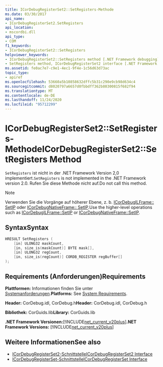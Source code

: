 ```yaml
---
title: ICorDebugRegisterSet2::SetRegisters-Methode
ms.date: 03/30/2017
api_name:
- ICorDebugRegisterSet2.SetRegisters
api_location:
- mscordbi.dll
api_type:
- COM
f1_keywords:
- ICorDebugRegisterSet2::SetRegisters
helpviewer_keywords:
- ICorDebugRegisterSet2::SetRegisters method [.NET Framework debugging]
- SetRegisters method, ICorDebugRegisterSet2 interface [.NET Framework debugging]
ms.assetid: fe0ac7e7-c9e1-4ec1-9f4e-1c56d63d73ac
topic_type:
- apiref
ms.openlocfilehash: 53660a5b10858632dffc5b31c290e9cb98d634c4
ms.sourcegitcommit: d8020797a6657d0fbbdff362b80300815f682f94
ms.translationtype: MT
ms.contentlocale: de-DE
ms.lasthandoff: 11/24/2020
ms.locfileid: "95712299"
---
```

# <a name="icordebugregisterset2setregisters-method"></a><span data-ttu-id="08686-102">ICorDebugRegisterSet2::SetRegisters-Methode</span><span class="sxs-lookup"><span data-stu-id="08686-102">ICorDebugRegisterSet2::SetRegisters Method</span></span>

<span data-ttu-id="08686-103">`SetRegisters` ist nicht in der .NET Framework Version 2,0 implementiert.</span><span class="sxs-lookup"><span data-stu-id="08686-103">`SetRegisters` is not implemented in the .NET Framework version 2.0.</span></span> <span data-ttu-id="08686-104">Rufen Sie diese Methode nicht auf.</span><span class="sxs-lookup"><span data-stu-id="08686-104">Do not call this method.</span></span>  
  
> [!NOTE]
> <span data-ttu-id="08686-105">Verwenden Sie die Vorgänge auf höherer Ebene, z. b. [ICorDebugILFrame:: SetIP](icordebugilframe-setip-method.md) oder [ICorDebugNativeFrame:: SetIP](icordebugnativeframe-setip-method.md).</span><span class="sxs-lookup"><span data-stu-id="08686-105">Use the higher-level operations such as [ICorDebugILFrame::SetIP](icordebugilframe-setip-method.md) or [ICorDebugNativeFrame::SetIP](icordebugnativeframe-setip-method.md).</span></span>  
  
## <a name="syntax"></a><span data-ttu-id="08686-106">Syntax</span><span class="sxs-lookup"><span data-stu-id="08686-106">Syntax</span></span>  
  
```cpp  
HRESULT SetRegisters (  
    [in] ULONG32 maskCount,  
    [in, size_is(maskCount)] BYTE mask[],  
    [in] ULONG32 regCount,  
    [in, size_is(regCount)] CORDB_REGISTER regBuffer[]  
);  
```  
  
## <a name="requirements"></a><span data-ttu-id="08686-107">Requirements (Anforderungen)</span><span class="sxs-lookup"><span data-stu-id="08686-107">Requirements</span></span>  

 <span data-ttu-id="08686-108">**Plattformen:** Informationen finden Sie unter [Systemanforderungen](../../get-started/system-requirements.md).</span><span class="sxs-lookup"><span data-stu-id="08686-108">**Platforms:** See [System Requirements](../../get-started/system-requirements.md).</span></span>  
  
 <span data-ttu-id="08686-109">**Header:** CorDebug.idl, CorDebug.h</span><span class="sxs-lookup"><span data-stu-id="08686-109">**Header:** CorDebug.idl, CorDebug.h</span></span>  
  
 <span data-ttu-id="08686-110">**Bibliothek:** CorGuids.lib</span><span class="sxs-lookup"><span data-stu-id="08686-110">**Library:** CorGuids.lib</span></span>  
  
 <span data-ttu-id="08686-111">**.NET Framework Versionen:**[!INCLUDE[net_current_v20plus](../../../../includes/net-current-v20plus-md.md)]</span><span class="sxs-lookup"><span data-stu-id="08686-111">**.NET Framework Versions:** [!INCLUDE[net_current_v20plus](../../../../includes/net-current-v20plus-md.md)]</span></span>  
  
## <a name="see-also"></a><span data-ttu-id="08686-112">Weitere Informationen</span><span class="sxs-lookup"><span data-stu-id="08686-112">See also</span></span>

- [<span data-ttu-id="08686-113">ICorDebugRegisterSet2-Schnittstelle</span><span class="sxs-lookup"><span data-stu-id="08686-113">ICorDebugRegisterSet2 Interface</span></span>](icordebugregisterset2-interface.md)
- [<span data-ttu-id="08686-114">ICorDebugRegisterSet-Schnittstelle</span><span class="sxs-lookup"><span data-stu-id="08686-114">ICorDebugRegisterSet Interface</span></span>](icordebugregisterset-interface.md)
